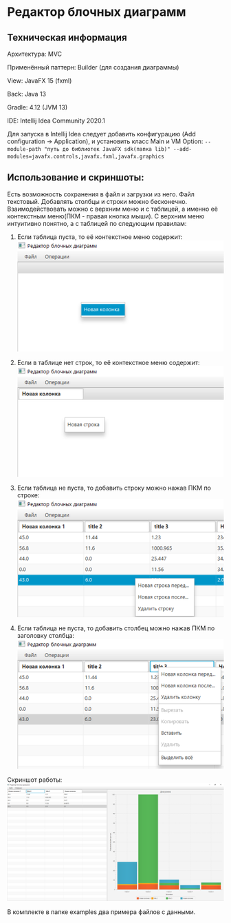 # Редактор блочных диаграмм

## Техническая информация
Архитектура: MVC

Применённый паттерн: Builder (для создания диаграммы)

View: JavaFX 15 (fxml)

Back: Java 13

Gradle: 4.12 (JVM 13)

IDE: Intellij Idea Community 2020.1


Для запуска в Intellij Idea следует добавить конфигурацию (Add configuration -> Application), и установить класс Main и VM Option:
`--module-path "путь до библиотек JavaFX sdk(папка lib)" --add-modules=javafx.controls,javafx.fxml,javafx.graphics`

## Использование и скриншоты:
Есть возможность сохранения в файл и загрузки из него. Файл текстовый. Добавлять столбцы и строки можно бесконечно.
Взаимодействовать можно с верхним меню и с таблицей, а именно её контекстным меню(ПКМ - правая кнопка мыши). С верхним меню интуитивно понятно, а с таблицей по следующим правилам:
1. Если таблица пуста, то её контекстное меню содержит:
![1](screenshots/1.png)

2. Если в таблице нет строк, то её контекстное меню содержит:
![2](screenshots/2.png)

3. Если таблица не пуста, то добавить строку можно нажав ПКМ по строке:
![3](screenshots/3.png)

4. Если таблица не пуста, то добавить столбец можно нажав ПКМ по заголовку столбца:
![4](screenshots/4.png)

Скриншот работы:
![5](screenshots/5.png)

В комплекте в папке examples два примера файлов с данными.

